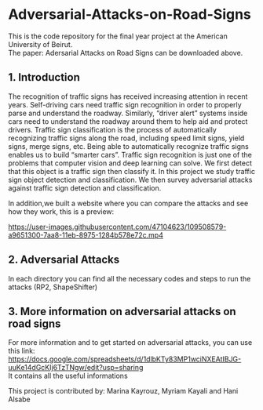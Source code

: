 # Adversarial-Attacks-on-Road-Signs

This is the code repository for the final year project at the American University of Beirut. 
<br /> The paper: Adersarial Attacks on Road Signs can be downloaded above. 

## 1. Introduction

The recognition of traffic signs has received increasing attention in recent years. 
Self-driving cars need traffic sign recognition in order to properly parse and 
understand the roadway. Similarly, “driver alert” systems inside cars need to
understand the roadway around them to help aid and protect drivers. Traffic sign 
classification is the process of automatically recognizing traffic signs along the road, 
including speed limit signs, yield signs, merge signs, etc. Being able to automatically
recognize traffic signs enables us to build “smarter cars”. Traffic sign recognition is
just one of the problems that computer vision and deep learning can solve. We first detect
that this object is a traffic sign then classify it. In this project we study traffic sign 
object detection and classification. We then survey adversarial attacks against traffic sign
detection and classification.

In addition,we built a website where you can compare the attacks and see how they work, this is a preview:

https://user-images.githubusercontent.com/47104623/109508579-a9651300-7aa8-11eb-8975-1284b578e72c.mp4



## 2. Adversarial Attacks


In each directory you can find all the necessary codes and steps to run the attacks (RP2, ShapeShifter)

## 3. More information on adversarial attacks on road signs
For more information and to get started on adversarial attacks, you can use this link:
https://docs.google.com/spreadsheets/d/1dlbKTy83MP1wciNXEAtIBJG-uuKe14dGcKIj6TzTNgw/edit?usp=sharing    
It contains all the useful informations

This project is contributed by:
Marina Kayrouz, Myriam Kayali and Hani Alsabe

